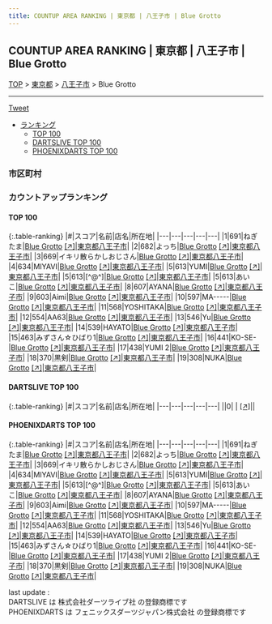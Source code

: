```yaml
---
title: COUNTUP AREA RANKING | 東京都 | 八王子市 | Blue Grotto
---
```

## COUNTUP AREA RANKING | 東京都 | 八王子市 | Blue Grotto

[TOP](/darts/rank/) > [東京都](/darts/rank/東京都/) > [八王子市](/darts/rank/東京都/八王子市/) > Blue Grotto

___

<a href="https://twitter.com/share?ref_src=twsrc%5Etfw" data-text="COUNTUP AREA RANKING | 東京都八王子市Blue Grotto" class="twitter-share-button" data-hashtags="DARTSLIVE,PHOENIXDARTS,darts,ダーツ" data-show-count="false">Tweet</a>

* [ランキング](#カウントアップランキング)
    * [TOP 100](#top-100)
    * [DARTSLIVE TOP 100](#dartslive-top-100)
    * [PHOENIXDARTS TOP 100](#phoenixdarts-top-100)

### 市区町村

<ul>

</ul>

### カウントアップランキング

#### TOP 100



{:.table-ranking}
|#|スコア|名前|店名|所在地|
|---|---|---|---|---|
|1|691|<span class="rank-name-pd">ねぎたま</span>|<a href="/darts/rank/shops/58508.html">Blue Grotto</a> <a href="https://vs.phoenixdarts.com/jp/shop/shopDetailInfo/s_58508?s_seq=58508">[↗]</a>|<a href="/darts/rank/東京都/八王子市">東京都八王子市</a>|
|2|682|<span class="rank-name-pd">よっち</span>|<a href="/darts/rank/shops/58508.html">Blue Grotto</a> <a href="https://vs.phoenixdarts.com/jp/shop/shopDetailInfo/s_58508?s_seq=58508">[↗]</a>|<a href="/darts/rank/東京都/八王子市">東京都八王子市</a>|
|3|669|<span class="rank-name-pd">イキリ散らかしおじさん</span>|<a href="/darts/rank/shops/58508.html">Blue Grotto</a> <a href="https://vs.phoenixdarts.com/jp/shop/shopDetailInfo/s_58508?s_seq=58508">[↗]</a>|<a href="/darts/rank/東京都/八王子市">東京都八王子市</a>|
|4|634|<span class="rank-name-pd">MIYAVI</span>|<a href="/darts/rank/shops/58508.html">Blue Grotto</a> <a href="https://vs.phoenixdarts.com/jp/shop/shopDetailInfo/s_58508?s_seq=58508">[↗]</a>|<a href="/darts/rank/東京都/八王子市">東京都八王子市</a>|
|5|613|<span class="rank-name-pd">YUMI</span>|<a href="/darts/rank/shops/58508.html">Blue Grotto</a> <a href="https://vs.phoenixdarts.com/jp/shop/shopDetailInfo/s_58508?s_seq=58508">[↗]</a>|<a href="/darts/rank/東京都/八王子市">東京都八王子市</a>|
|5|613|<span class="rank-name-pd">[^@^]</span>|<a href="/darts/rank/shops/58508.html">Blue Grotto</a> <a href="https://vs.phoenixdarts.com/jp/shop/shopDetailInfo/s_58508?s_seq=58508">[↗]</a>|<a href="/darts/rank/東京都/八王子市">東京都八王子市</a>|
|5|613|<span class="rank-name-pd">あいこ</span>|<a href="/darts/rank/shops/58508.html">Blue Grotto</a> <a href="https://vs.phoenixdarts.com/jp/shop/shopDetailInfo/s_58508?s_seq=58508">[↗]</a>|<a href="/darts/rank/東京都/八王子市">東京都八王子市</a>|
|8|607|<span class="rank-name-pd">AYANA</span>|<a href="/darts/rank/shops/58508.html">Blue Grotto</a> <a href="https://vs.phoenixdarts.com/jp/shop/shopDetailInfo/s_58508?s_seq=58508">[↗]</a>|<a href="/darts/rank/東京都/八王子市">東京都八王子市</a>|
|9|603|<span class="rank-name-pd">Aimi</span>|<a href="/darts/rank/shops/58508.html">Blue Grotto</a> <a href="https://vs.phoenixdarts.com/jp/shop/shopDetailInfo/s_58508?s_seq=58508">[↗]</a>|<a href="/darts/rank/東京都/八王子市">東京都八王子市</a>|
|10|597|<span class="rank-name-pd">MA-----</span>|<a href="/darts/rank/shops/58508.html">Blue Grotto</a> <a href="https://vs.phoenixdarts.com/jp/shop/shopDetailInfo/s_58508?s_seq=58508">[↗]</a>|<a href="/darts/rank/東京都/八王子市">東京都八王子市</a>|
|11|568|<span class="rank-name-pd">YOSHITAKA</span>|<a href="/darts/rank/shops/58508.html">Blue Grotto</a> <a href="https://vs.phoenixdarts.com/jp/shop/shopDetailInfo/s_58508?s_seq=58508">[↗]</a>|<a href="/darts/rank/東京都/八王子市">東京都八王子市</a>|
|12|554|<span class="rank-name-pd">AA63</span>|<a href="/darts/rank/shops/58508.html">Blue Grotto</a> <a href="https://vs.phoenixdarts.com/jp/shop/shopDetailInfo/s_58508?s_seq=58508">[↗]</a>|<a href="/darts/rank/東京都/八王子市">東京都八王子市</a>|
|13|546|<span class="rank-name-pd">Yu</span>|<a href="/darts/rank/shops/58508.html">Blue Grotto</a> <a href="https://vs.phoenixdarts.com/jp/shop/shopDetailInfo/s_58508?s_seq=58508">[↗]</a>|<a href="/darts/rank/東京都/八王子市">東京都八王子市</a>|
|14|539|<span class="rank-name-pd">HAYATO</span>|<a href="/darts/rank/shops/58508.html">Blue Grotto</a> <a href="https://vs.phoenixdarts.com/jp/shop/shopDetailInfo/s_58508?s_seq=58508">[↗]</a>|<a href="/darts/rank/東京都/八王子市">東京都八王子市</a>|
|15|463|<span class="rank-name-pd">みずさん☆ひばり1</span>|<a href="/darts/rank/shops/58508.html">Blue Grotto</a> <a href="https://vs.phoenixdarts.com/jp/shop/shopDetailInfo/s_58508?s_seq=58508">[↗]</a>|<a href="/darts/rank/東京都/八王子市">東京都八王子市</a>|
|16|441|<span class="rank-name-pd">KO-SE-</span>|<a href="/darts/rank/shops/58508.html">Blue Grotto</a> <a href="https://vs.phoenixdarts.com/jp/shop/shopDetailInfo/s_58508?s_seq=58508">[↗]</a>|<a href="/darts/rank/東京都/八王子市">東京都八王子市</a>|
|17|438|<span class="rank-name-pd">YUMI 2</span>|<a href="/darts/rank/shops/58508.html">Blue Grotto</a> <a href="https://vs.phoenixdarts.com/jp/shop/shopDetailInfo/s_58508?s_seq=58508">[↗]</a>|<a href="/darts/rank/東京都/八王子市">東京都八王子市</a>|
|18|370|<span class="rank-name-pd">黒剣</span>|<a href="/darts/rank/shops/58508.html">Blue Grotto</a> <a href="https://vs.phoenixdarts.com/jp/shop/shopDetailInfo/s_58508?s_seq=58508">[↗]</a>|<a href="/darts/rank/東京都/八王子市">東京都八王子市</a>|
|19|308|<span class="rank-name-pd">NUKA</span>|<a href="/darts/rank/shops/58508.html">Blue Grotto</a> <a href="https://vs.phoenixdarts.com/jp/shop/shopDetailInfo/s_58508?s_seq=58508">[↗]</a>|<a href="/darts/rank/東京都/八王子市">東京都八王子市</a>|


#### DARTSLIVE TOP 100



{:.table-ranking}
|#|スコア|名前|店名|所在地|
|---|---|---|---|---|
||0|<span class="rank-name-dl"> </span>|<a href="/darts/rank/shops/.html"></a> <a href="">[↗]</a>|<a href="/darts/rank//"></a>|


#### PHOENIXDARTS TOP 100



{:.table-ranking}
|#|スコア|名前|店名|所在地|
|---|---|---|---|---|
|1|691|<span class="rank-name-pd">ねぎたま</span>|<a href="/darts/rank/shops/58508.html">Blue Grotto</a> <a href="https://vs.phoenixdarts.com/jp/shop/shopDetailInfo/s_58508?s_seq=58508">[↗]</a>|<a href="/darts/rank/東京都/八王子市">東京都八王子市</a>|
|2|682|<span class="rank-name-pd">よっち</span>|<a href="/darts/rank/shops/58508.html">Blue Grotto</a> <a href="https://vs.phoenixdarts.com/jp/shop/shopDetailInfo/s_58508?s_seq=58508">[↗]</a>|<a href="/darts/rank/東京都/八王子市">東京都八王子市</a>|
|3|669|<span class="rank-name-pd">イキリ散らかしおじさん</span>|<a href="/darts/rank/shops/58508.html">Blue Grotto</a> <a href="https://vs.phoenixdarts.com/jp/shop/shopDetailInfo/s_58508?s_seq=58508">[↗]</a>|<a href="/darts/rank/東京都/八王子市">東京都八王子市</a>|
|4|634|<span class="rank-name-pd">MIYAVI</span>|<a href="/darts/rank/shops/58508.html">Blue Grotto</a> <a href="https://vs.phoenixdarts.com/jp/shop/shopDetailInfo/s_58508?s_seq=58508">[↗]</a>|<a href="/darts/rank/東京都/八王子市">東京都八王子市</a>|
|5|613|<span class="rank-name-pd">YUMI</span>|<a href="/darts/rank/shops/58508.html">Blue Grotto</a> <a href="https://vs.phoenixdarts.com/jp/shop/shopDetailInfo/s_58508?s_seq=58508">[↗]</a>|<a href="/darts/rank/東京都/八王子市">東京都八王子市</a>|
|5|613|<span class="rank-name-pd">[^@^]</span>|<a href="/darts/rank/shops/58508.html">Blue Grotto</a> <a href="https://vs.phoenixdarts.com/jp/shop/shopDetailInfo/s_58508?s_seq=58508">[↗]</a>|<a href="/darts/rank/東京都/八王子市">東京都八王子市</a>|
|5|613|<span class="rank-name-pd">あいこ</span>|<a href="/darts/rank/shops/58508.html">Blue Grotto</a> <a href="https://vs.phoenixdarts.com/jp/shop/shopDetailInfo/s_58508?s_seq=58508">[↗]</a>|<a href="/darts/rank/東京都/八王子市">東京都八王子市</a>|
|8|607|<span class="rank-name-pd">AYANA</span>|<a href="/darts/rank/shops/58508.html">Blue Grotto</a> <a href="https://vs.phoenixdarts.com/jp/shop/shopDetailInfo/s_58508?s_seq=58508">[↗]</a>|<a href="/darts/rank/東京都/八王子市">東京都八王子市</a>|
|9|603|<span class="rank-name-pd">Aimi</span>|<a href="/darts/rank/shops/58508.html">Blue Grotto</a> <a href="https://vs.phoenixdarts.com/jp/shop/shopDetailInfo/s_58508?s_seq=58508">[↗]</a>|<a href="/darts/rank/東京都/八王子市">東京都八王子市</a>|
|10|597|<span class="rank-name-pd">MA-----</span>|<a href="/darts/rank/shops/58508.html">Blue Grotto</a> <a href="https://vs.phoenixdarts.com/jp/shop/shopDetailInfo/s_58508?s_seq=58508">[↗]</a>|<a href="/darts/rank/東京都/八王子市">東京都八王子市</a>|
|11|568|<span class="rank-name-pd">YOSHITAKA</span>|<a href="/darts/rank/shops/58508.html">Blue Grotto</a> <a href="https://vs.phoenixdarts.com/jp/shop/shopDetailInfo/s_58508?s_seq=58508">[↗]</a>|<a href="/darts/rank/東京都/八王子市">東京都八王子市</a>|
|12|554|<span class="rank-name-pd">AA63</span>|<a href="/darts/rank/shops/58508.html">Blue Grotto</a> <a href="https://vs.phoenixdarts.com/jp/shop/shopDetailInfo/s_58508?s_seq=58508">[↗]</a>|<a href="/darts/rank/東京都/八王子市">東京都八王子市</a>|
|13|546|<span class="rank-name-pd">Yu</span>|<a href="/darts/rank/shops/58508.html">Blue Grotto</a> <a href="https://vs.phoenixdarts.com/jp/shop/shopDetailInfo/s_58508?s_seq=58508">[↗]</a>|<a href="/darts/rank/東京都/八王子市">東京都八王子市</a>|
|14|539|<span class="rank-name-pd">HAYATO</span>|<a href="/darts/rank/shops/58508.html">Blue Grotto</a> <a href="https://vs.phoenixdarts.com/jp/shop/shopDetailInfo/s_58508?s_seq=58508">[↗]</a>|<a href="/darts/rank/東京都/八王子市">東京都八王子市</a>|
|15|463|<span class="rank-name-pd">みずさん☆ひばり1</span>|<a href="/darts/rank/shops/58508.html">Blue Grotto</a> <a href="https://vs.phoenixdarts.com/jp/shop/shopDetailInfo/s_58508?s_seq=58508">[↗]</a>|<a href="/darts/rank/東京都/八王子市">東京都八王子市</a>|
|16|441|<span class="rank-name-pd">KO-SE-</span>|<a href="/darts/rank/shops/58508.html">Blue Grotto</a> <a href="https://vs.phoenixdarts.com/jp/shop/shopDetailInfo/s_58508?s_seq=58508">[↗]</a>|<a href="/darts/rank/東京都/八王子市">東京都八王子市</a>|
|17|438|<span class="rank-name-pd">YUMI 2</span>|<a href="/darts/rank/shops/58508.html">Blue Grotto</a> <a href="https://vs.phoenixdarts.com/jp/shop/shopDetailInfo/s_58508?s_seq=58508">[↗]</a>|<a href="/darts/rank/東京都/八王子市">東京都八王子市</a>|
|18|370|<span class="rank-name-pd">黒剣</span>|<a href="/darts/rank/shops/58508.html">Blue Grotto</a> <a href="https://vs.phoenixdarts.com/jp/shop/shopDetailInfo/s_58508?s_seq=58508">[↗]</a>|<a href="/darts/rank/東京都/八王子市">東京都八王子市</a>|
|19|308|<span class="rank-name-pd">NUKA</span>|<a href="/darts/rank/shops/58508.html">Blue Grotto</a> <a href="https://vs.phoenixdarts.com/jp/shop/shopDetailInfo/s_58508?s_seq=58508">[↗]</a>|<a href="/darts/rank/東京都/八王子市">東京都八王子市</a>|


<div class="footer border-top border-gray-light mt-5 pt-3 text-right text-gray">
    last update : <span style="font-weight: italic" id="foot_last_modified"></span><br />
    DARTSLIVE は 株式会社ダーツライブ社 の登録商標です<br />
    PHOENIXDARTS は フェニックスダーツジャパン株式会社 の登録商標です<br />
</div>

<script src="https://cdnjs.cloudflare.com/ajax/libs/jquery.tablesorter/2.31.3/js/jquery.tablesorter.min.js" integrity="sha512-qzgd5cYSZcosqpzpn7zF2ZId8f/8CHmFKZ8j7mU4OUXTNRd5g+ZHBPsgKEwoqxCtdQvExE5LprwwPAgoicguNg==" crossorigin="anonymous" referrerpolicy="no-referrer"></script>
<link rel="stylesheet" href="https://cdnjs.cloudflare.com/ajax/libs/jquery.tablesorter/2.31.3/css/theme.default.min.css" integrity="sha512-wghhOJkjQX0Lh3NSWvNKeZ0ZpNn+SPVXX1Qyc9OCaogADktxrBiBdKGDoqVUOyhStvMBmJQ8ZdMHiR3wuEq8+w==" crossorigin="anonymous" referrerpolicy="no-referrer" />
<script>
$(function() {
    $(".table-ranking").tablesorter({sortList:[[0, 0]]});
    $("#foot_last_modified").text(formatDate(new Date(document.lastModified), 'yyyy-MM-dd HH:mm:ss'));
});
</script>

<script async src="https://platform.twitter.com/widgets.js" charset="utf-8"></script>